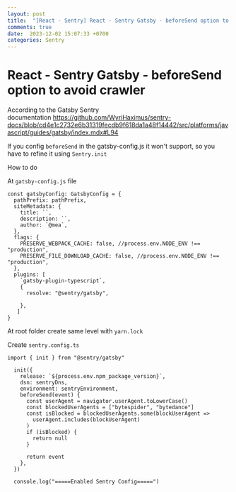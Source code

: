 ```yaml
---
layout: post
title:  "[React - Sentry] React - Sentry Gatsby - beforeSend option to avoid crawler"
comments: true
date:  2023-12-02 15:07:33 +0700
categories: Sentry
---
```


# **React - Sentry Gatsby - beforeSend option to avoid crawler**

According to the Gatsby Sentry documentation https://github.com/WyriHaximus/sentry-docs/blob/cd4e1c2732e6b31319fecdb9f618da1a48f14442/src/platforms/javascript/guides/gatsby/index.mdx#L94

If you config `beforeSend` in the gatsby-config.js it won't support, so you have to refine it using `Sentry.init`

How to do

At `gatsby-config.js` file

```
const gatsbyConfig: GatsbyConfig = {
  pathPrefix: pathPrefix,
  siteMetadata: {
    title: ``,
    description: ``,
    author: `@mea`,
  },
  flags: {
    PRESERVE_WEBPACK_CACHE: false, //process.env.NODE_ENV !== "production",
    PRESERVE_FILE_DOWNLOAD_CACHE: false, //process.env.NODE_ENV !== "production",
  },
  plugins: [
    `gatsby-plugin-typescript`,
    {
      resolve: "@sentry/gatsby",

    },
   ]
}

```

At root folder create same level with `yarn.lock`

Create `sentry.c‎onfig.ts‎`

```
import { init } from "@sentry/gatsby"

  init({
    release: `${process.env.npm_package_version}`,
    dsn: sentryDns,
    environment: sentryEnvironment,
    beforeSend(event) {
      const userAgent = navigator.userAgent.toLowerCase()
      const blockedUserAgents = ["bytespider", "bytedance"]
      const isBlocked = blockedUserAgents.some(blockUserAgent =>
        userAgent.includes(blockUserAgent)
      )
      if (isBlocked) {
        return null
      }

      return event
    },
  })

  console.log("=====Enabled Sentry Config=====")
```
